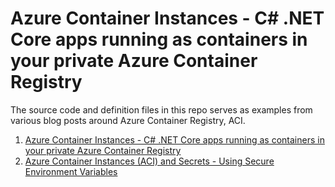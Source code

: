 # Azure Container Instances - C# .NET Core apps running as containers in your private Azure Container Registry

The source code and definition files in this repo serves as examples from various blog posts around Azure Container Registry, ACI.

1. [Azure Container Instances - C# .NET Core apps running as containers in your private Azure Container Registry](https://zimmergren.net/azure-container-instances-private-azure-container-registry-image-repository/)
2. [Azure Container Instances (ACI) and Secrets - Using Secure Environment Variables](https://zimmergren.net/azure-container-instances-and-secrets-secure-environment-variables-aci/)
